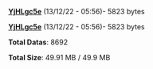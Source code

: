 [**YjHLgc5e**](/data/YjHLgc5e.txt) (13/12/22 - 05:56)- 5823 bytes

[**YjHLgc5e**](/data/YjHLgc5e.txt) (13/12/22 - 05:56)- 5823 bytes

**Total Datas**: 8692

**Total Size**: 49.91 MB / 49.9 MB